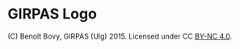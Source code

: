 GIRPAS Logo
===========

(C) Benoît Bovy, GIRPAS (Ulg) 2015.
Licensed under CC [BY-NC 4.0](http://creativecommons.org/licenses/by-nc/4.0/).
